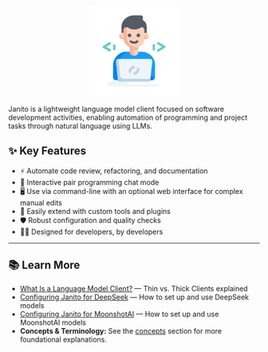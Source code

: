 <p align="center">
  <img src="imgs/happy-programmer.svg" alt="Janito Logo" width="180"/>
</p>

Janito is a lightweight language model client focused on software development activities, enabling automation of programming and project tasks through natural language using LLMs.

## ✨ Key Features

-  ⚡ Automate code review, refactoring, and documentation
-  💬 Interactive pair programming chat mode
-  🖥️ Use via command-line with an optional web interface for complex manual edits
-  🔌 Easily extend with custom tools and plugins
-  🛡️ Robust configuration and quality checks
-  👨‍💻 Designed for developers, by developers


- - -

## 📚 Learn More

- [What Is a Language Model Client?](concepts/language-model-clients.md) — Thin vs. Thick Clients explained
- [Configuring Janito for DeepSeek](deepseek-setup.md) — How to set up and use DeepSeek models
- [Configuring Janito for MoonshotAI](moonshotai-setup.md) — How to set up and use MoonshotAI models
- **Concepts & Terminology:** See the [concepts](concepts/index.md) section for more foundational explanations.

